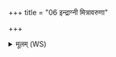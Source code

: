 +++
title = "06 इन्द्राग्नी मित्रावरुणा"

+++
<details><summary>मूलम् (WS)</summary>

इन्द्राग्नी मित्रावरुणा त्वष्टारमदितिं भगम् ।  
हुवे ऽहमर्वन्तं पैद्वं म्यामेयं पुरुषो रिषत् ॥ ६ ॥
</details>